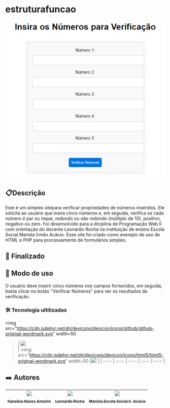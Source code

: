 # estruturafuncao
![imagem](img/estrutura.png)

## 📋Descrição
Este é um simples sitepara verificar propriedades de números inseridos. Ele solicita ao usuário que insira cinco números e, em seguida, verifica se cada número é par ou ímpar, redondo ou não redondo (múltiplo de 10), positivo, negativo ou zero. Foi desenvolvido para a diciplina de Programação Web II com orientação do docente Leonardo Rocha na instituição de ensino Escola Social Marista Irmão Acácio.
Esse site foi criado como exemplo de uso de HTML e PHP para processamento de formulários simples.

## 🚧 Finalizado

## 🔧 Modo de uso
O usuário deve inserir cinco números nos campos fornecidos, em seguida, basta clicar no botão "Verificar Números" para ver os resultados da verificação.

### 🛠️ Tecnologia ultilizadas
<img src="https://cdn.jsdelivr.net/gh/devicons/devicon/icons/github/github-original-wordmark.svg" width=50  
> | <img src="https://cdn.jsdelivr.net/gh/devicons/devicon@latest/icons//-.svg" width=50/>  
> |  <img src="https://cdn.jsdelivr.net/gh/devicons/devicon/icons/html5/html5-original-wordmark.svg" width=50 
> |<img src="https://cdn.jsdelivr.net/gh/devicons/devicon/icons/css3/css3-original-wordmark.svg" width=50/> |
| :---: | :---: | :---: | :---: | :---: |

## ✒️ Autores
| [<img loading="lazy" src="https://avatars.githubusercontent.com/u/105460028?v=4" width=115><br><sub>Hanelise Naves Amorim</sub>](https://github.com/hiseamorim) |  [<img loading="lazy" src="https://avatars.githubusercontent.com/u/86802310?v=4" width=115><br><sub>Leonardo Rocha</sub>](https://github.com/LeonardoRochaMarista) |  [<img loading="lazy" src="https://avatars.githubusercontent.com/u/86796647?s=200&v=4" width=115><br><sub>Marista Escola Social Ir. Acácio</sub>](https://github.com/MaristaIrAcacio) | 
| :---: | :---: | :---: | 